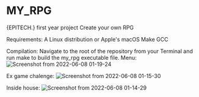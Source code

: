 # MY_RPG

{EPITECH.} first year project
Create your own RPG

Requirements: A Linux distribution or Apple's macOS Make GCC

Compilation: Navigate to the root of the repository from your Terminal and run make to build the my_rpg executable file.
Menu:
![Screenshot from 2022-06-08 01-19-24](https://user-images.githubusercontent.com/91891487/172500804-ab97834c-ebc4-409b-8434-d9f7fcba512e.png)

Ex game chalenge:
![Screenshot from 2022-06-08 01-15-30](https://user-images.githubusercontent.com/91891487/172500881-649c436f-4a58-48ac-a2ea-9a19094e4d1d.png)

Inside house:
![Screenshot from 2022-06-08 01-14-29](https://user-images.githubusercontent.com/91891487/172500929-decb1656-f9d3-4ef3-b60f-957d857ef902.png)
